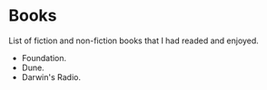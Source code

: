 # Books
List of fiction and non-fiction books that I had readed and enjoyed.

* Foundation.
* Dune.
* Darwin's Radio.
